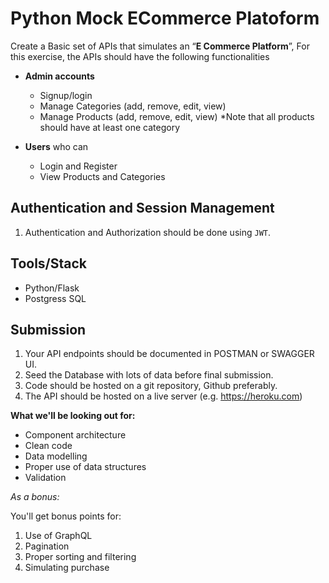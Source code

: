 # Python Mock ECommerce Platoform

Create a Basic set of APIs that simulates an “**E Commerce Platform**”, For this exercise, the APIs should have the following functionalities 

- **Admin accounts** 
  - Signup/login
  - Manage Categories (add, remove, edit, view)
  - Manage Products (add, remove, edit, view) *Note that all products should have at least one category

- **Users** who can
  - Login and Register
  - View Products and Categories

## Authentication and Session Management

1. Authentication and Authorization should be done using `JWT`.

## Tools/Stack

- Python/Flask
- Postgress SQL

## Submission

1. Your API endpoints should be documented in POSTMAN or SWAGGER UI.
2. Seed the Database with lots of data before final submission.
3. Code should be hosted on a git repository, Github preferably.
4. The API should be hosted on a live server (e.g. https://heroku.com)

**What we'll be looking out for:**

- Component architecture
- Clean code
- Data modelling
- Proper use of data structures
- Validation

_As a bonus:_

You'll get bonus points for:
1. Use of GraphQL
2. Pagination
3. Proper sorting and filtering
4. Simulating purchase
